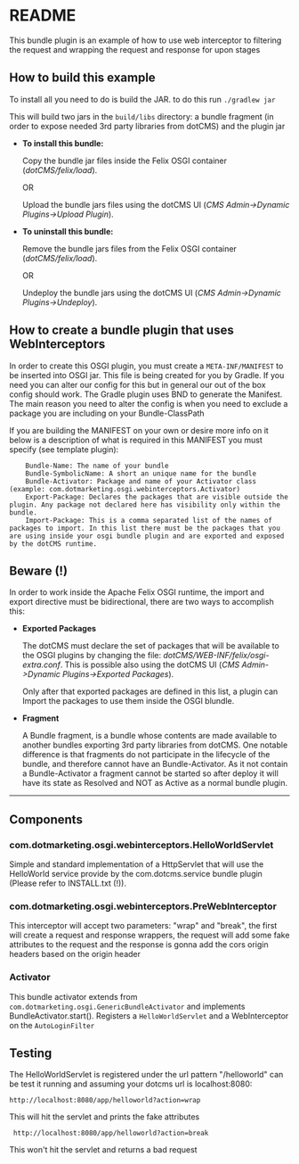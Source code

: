 # README

This bundle plugin is an example of how to use web interceptor to filtering the request and wrapping the request and response for upon stages

## How to build this example

To install all you need to do is build the JAR. to do this run
`./gradlew jar`

This will build two jars in the `build/libs` directory: a bundle fragment (in order to expose needed 3rd party libraries from dotCMS) and the plugin jar 

* **To install this bundle:**

    Copy the bundle jar files inside the Felix OSGI container (*dotCMS/felix/load*).
        
    OR
        
    Upload the bundle jars files using the dotCMS UI (*CMS Admin->Dynamic Plugins->Upload Plugin*).

* **To uninstall this bundle:**
    
    Remove the bundle jars files from the Felix OSGI container (*dotCMS/felix/load*).

    OR

    Undeploy the bundle jars using the dotCMS UI (*CMS Admin->Dynamic Plugins->Undeploy*).

## How to create a bundle plugin that uses WebInterceptors

In order to create this OSGI plugin, you must create a `META-INF/MANIFEST` to be inserted into OSGI jar.
This file is being created for you by Gradle. If you need you can alter our config for this but in general our out of the box config should work.
The Gradle plugin uses BND to generate the Manifest. The main reason you need to alter the config is when you need to exclude a package you are including on your Bundle-ClassPath

If you are building the MANIFEST on your own or desire more info on it below is a description of what is required in this MANIFEST you must specify (see template plugin):

```
    Bundle-Name: The name of your bundle
    Bundle-SymbolicName: A short an unique name for the bundle
    Bundle-Activator: Package and name of your Activator class (example: com.dotmarketing.osgi.webinterceptors.Activator)
    Export-Package: Declares the packages that are visible outside the plugin. Any package not declared here has visibility only within the bundle.
    Import-Package: This is a comma separated list of the names of packages to import. In this list there must be the packages that you are using inside your osgi bundle plugin and are exported and exposed by the dotCMS runtime.
```

## Beware (!)

In order to work inside the Apache Felix OSGI runtime, the import and export directive must be bidirectional, there are two ways to accomplish this:

* **Exported Packages**

    The dotCMS must declare the set of packages that will be available to the OSGI plugins by changing the file: *dotCMS/WEB-INF/felix/osgi-extra.conf*.
This is possible also using the dotCMS UI (*CMS Admin->Dynamic Plugins->Exported Packages*).

    Only after that exported packages are defined in this list, a plugin can Import the packages to use them inside the OSGI blundle.
    
* **Fragment**

    A Bundle fragment, is a bundle whose contents are made available to another bundles exporting 3rd party libraries from dotCMS.
One notable difference is that fragments do not participate in the lifecycle of the bundle, and therefore cannot have an Bundle-Activator.
As it not contain a Bundle-Activator a fragment cannot be started so after deploy it will have its state as Resolved and NOT as Active as a normal bundle plugin.

---
## Components

### com.dotmarketing.osgi.webinterceptors.HelloWorldServlet

Simple and standard implementation of a HttpServlet that will use
the HelloWorld service provide by the com.dotcms.service bundle plugin (Please refer to INSTALL.txt (!)).

### com.dotmarketing.osgi.webinterceptors.PreWebInterceptor

This interceptor will accept two parameters: "wrap" and "break", the first will create a request and response wrappers, the request will add some 
fake attributes to the request and the response is gonna add the cors origin headers based on the origin header 

### Activator

This bundle activator extends from `com.dotmarketing.osgi.GenericBundleActivator` and implements BundleActivator.start().
Registers a `HelloWorldServlet` and a WebInterceptor on the `AutoLoginFilter`

## Testing

The HelloWorldServlet is registered under the url pattern "/helloworld" can be test it running and assuming your dotcms url is localhost:8080:
    
    http://localhost:8080/app/helloworld?action=wrap

This will hit the servlet and prints the fake attributes

     http://localhost:8080/app/helloworld?action=break

This won't hit the servlet and returns a bad request